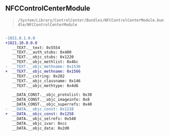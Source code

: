 ## NFCControlCenterModule

> `/System/Library/ControlCenter/Bundles/NFCControlCenterModule.bundle/NFCControlCenterModule`

```diff

-1021.8.1.0.0
+1021.10.0.0.0
   __TEXT.__text: 0x5554
   __TEXT.__auth_stubs: 0x400
   __TEXT.__objc_stubs: 0x1220
   __TEXT.__objc_methlist: 0x4bc
-  __TEXT.__objc_methname: 0x1536
+  __TEXT.__objc_methname: 0x1566
   __TEXT.__cstring: 0x202
   __TEXT.__objc_classname: 0x146
   __TEXT.__objc_methtype: 0x4d6

   __DATA_CONST.__objc_protolist: 0x30
   __DATA_CONST.__objc_imageinfo: 0x8
   __DATA_CONST.__objc_superrefs: 0x40
-  __DATA.__objc_const: 0x1218
+  __DATA.__objc_const: 0x1258
   __DATA.__objc_selrefs: 0x548
   __DATA.__objc_ivar: 0xcc
   __DATA.__objc_data: 0x2d0

```
